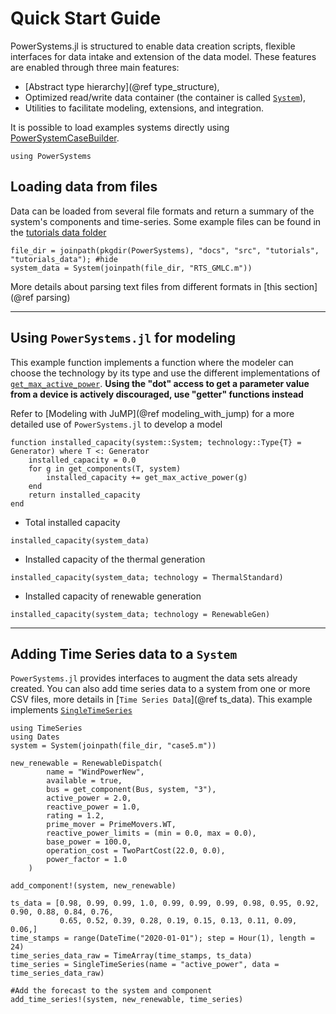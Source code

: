 # Quick Start Guide

PowerSystems.jl is structured to enable data creation scripts, flexible interfaces for data
intake and extension of the data model. These features are enabled through three main features:

- [Abstract type hierarchy](@ref type_structure),
- Optimized read/write data container (the container is called [`System`](@ref)),
- Utilities to facilitate modeling, extensions, and integration.

It is possible to load examples systems directly using [PowerSystemCaseBuilder](https://github.com/NREL-Sienna/PowerSystemCaseBuilder).

```@repl quick_start_guide
using PowerSystems
```

## Loading data from files

Data can be loaded from several file formats and return a summary of the system's components and
time-series. Some example files can be found in the [tutorials data folder](https://github.com/NREL-Sienna/PowerSystems.jl/tree/main/docs/src/tutorials)

```@repl quick_start_guide
file_dir = joinpath(pkgdir(PowerSystems), "docs", "src", "tutorials", "tutorials_data"); #hide
system_data = System(joinpath(file_dir, "RTS_GMLC.m"))
```

More details about parsing text files from different formats in [this section](@ref parsing)

-----

## Using `PowerSystems.jl` for modeling

This example function implements a function where the modeler can choose the technology
by its type and use the different implementations of [`get_max_active_power`](@ref). **Using
the "dot" access to get a parameter value from a device is actively discouraged, use "getter" functions instead**

Refer to [Modeling with JuMP](@ref modeling_with_jump) for a more detailed use of `PowerSystems.jl` to develop
a model

```@repl quick_start_guide
function installed_capacity(system::System; technology::Type{T} = Generator) where T <: Generator
    installed_capacity = 0.0
    for g in get_components(T, system)
        installed_capacity += get_max_active_power(g)
    end
    return installed_capacity
end
```

- Total installed capacity

```@repl quick_start_guide
installed_capacity(system_data)
```

- Installed capacity of the thermal generation

```@repl quick_start_guide
installed_capacity(system_data; technology = ThermalStandard)
```

- Installed capacity of renewable generation

```@repl quick_start_guide
installed_capacity(system_data; technology = RenewableGen)
```

-----

## Adding Time Series data to a `System`

`PowerSystems.jl` provides interfaces to augment the data sets already created. You can also
add time series data to a system from one or more CSV files, more
details in [`Time Series Data`](@ref ts_data). This example implements
[`SingleTimeSeries`](https://nrel-sienna.github.io/InfrastructureSystems.jl/stable/InfrastructureSystems/#InfrastructureSystems.SingleTimeSeries)

```@repl quick_start_guide
using TimeSeries
using Dates
system = System(joinpath(file_dir, "case5.m"))

new_renewable = RenewableDispatch(
        name = "WindPowerNew",
        available = true,
        bus = get_component(Bus, system, "3"),
        active_power = 2.0,
        reactive_power = 1.0,
        rating = 1.2,
        prime_mover = PrimeMovers.WT,
        reactive_power_limits = (min = 0.0, max = 0.0),
        base_power = 100.0,
        operation_cost = TwoPartCost(22.0, 0.0),
        power_factor = 1.0
    )

add_component!(system, new_renewable)

ts_data = [0.98, 0.99, 0.99, 1.0, 0.99, 0.99, 0.99, 0.98, 0.95, 0.92, 0.90, 0.88, 0.84, 0.76,
           0.65, 0.52, 0.39, 0.28, 0.19, 0.15, 0.13, 0.11, 0.09, 0.06,]
time_stamps = range(DateTime("2020-01-01"); step = Hour(1), length = 24)
time_series_data_raw = TimeArray(time_stamps, ts_data)
time_series = SingleTimeSeries(name = "active_power", data = time_series_data_raw)

#Add the forecast to the system and component
add_time_series!(system, new_renewable, time_series)
```
